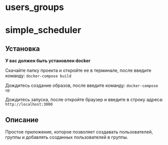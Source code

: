# users_groups
# simple_scheduler
## Установка
**У вас должен быть установлен docker**

Скачайте папку проекта и откройте ее в терминале, после введите команду: 
`docker-compose build`

Дождитесь создание образов, после введите команду: 
`docker-compose up`

Дождитесь запуска, после откройте браузер и введите в строку адреса: 
`http://localhost:3000`

## Описание
Простое приложение, которое позволяет создавать пользователей, группы и добавлять созданных пользователей в группы.
